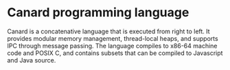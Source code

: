 # Canard programming language

Canard is a concatenative language that is executed from right to left. It provides modular memory management, thread-local heaps, and supports IPC through message passing. The language
compiles to x86-64 machine code and POSIX C, and contains subsets that can be compiled to Javascript and Java source.
